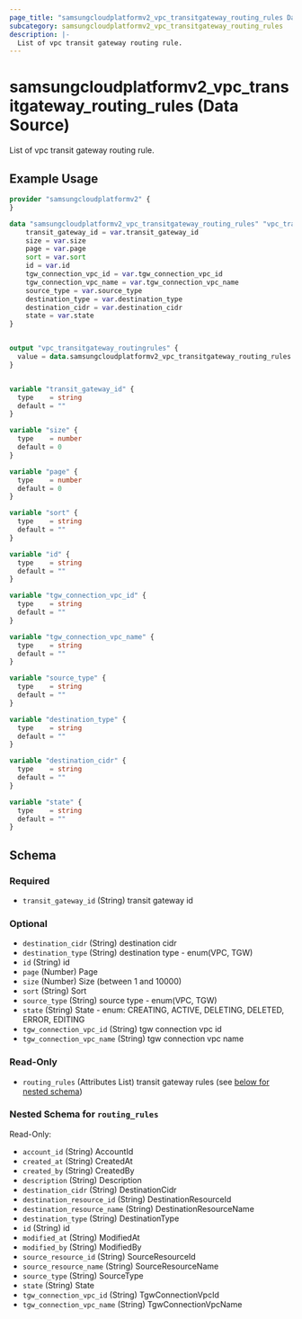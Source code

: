 ```yaml
---
page_title: "samsungcloudplatformv2_vpc_transitgateway_routing_rules Data Source - samsungcloudplatformv2"
subcategory: samsungcloudplatformv2_vpc_transitgateway_routing_rules
description: |-
  List of vpc transit gateway routing rule.
---
```


# samsungcloudplatformv2_vpc_transitgateway_routing_rules (Data Source)

List of vpc transit gateway routing rule.

## Example Usage

```terraform
provider "samsungcloudplatformv2" {
}

data "samsungcloudplatformv2_vpc_transitgateway_routing_rules" "vpc_transitgateway_routingrules" {
    transit_gateway_id = var.transit_gateway_id
    size = var.size
    page = var.page
    sort = var.sort
    id = var.id
    tgw_connection_vpc_id = var.tgw_connection_vpc_id
    tgw_connection_vpc_name = var.tgw_connection_vpc_name
    source_type = var.source_type
    destination_type = var.destination_type
    destination_cidr = var.destination_cidr
    state = var.state
}


output "vpc_transitgateway_routingrules" {
  value = data.samsungcloudplatformv2_vpc_transitgateway_routing_rules.vpc_transitgateway_routingrules
}


variable "transit_gateway_id" {
  type    = string
  default = ""
}

variable "size" {
  type    = number
  default = 0
}

variable "page" {
  type    = number
  default = 0
}

variable "sort" {
  type    = string
  default = ""
}

variable "id" {
  type    = string
  default = ""
}

variable "tgw_connection_vpc_id" {
  type    = string
  default = ""
}

variable "tgw_connection_vpc_name" {
  type    = string
  default = ""
}

variable "source_type" {
  type    = string
  default = ""
}

variable "destination_type" {
  type    = string
  default = ""
}

variable "destination_cidr" {
  type    = string
  default = ""
}

variable "state" {
  type    = string
  default = ""
}
```

<!-- schema generated by tfplugindocs -->
## Schema

### Required

- `transit_gateway_id` (String) transit gateway id

### Optional

- `destination_cidr` (String) destination cidr
- `destination_type` (String) destination type - enum(VPC, TGW)
- `id` (String) id
- `page` (Number) Page
- `size` (Number) Size (between 1 and 10000)
- `sort` (String) Sort
- `source_type` (String) source type - enum(VPC, TGW)
- `state` (String) State - enum: CREATING, ACTIVE, DELETING, DELETED, ERROR, EDITING
- `tgw_connection_vpc_id` (String) tgw connection vpc id
- `tgw_connection_vpc_name` (String) tgw connection vpc name

### Read-Only

- `routing_rules` (Attributes List) transit gateway rules (see [below for nested schema](#nestedatt--routing_rules))

<a id="nestedatt--routing_rules"></a>
### Nested Schema for `routing_rules`

Read-Only:

- `account_id` (String) AccountId
- `created_at` (String) CreatedAt
- `created_by` (String) CreatedBy
- `description` (String) Description
- `destination_cidr` (String) DestinationCidr
- `destination_resource_id` (String) DestinationResourceId
- `destination_resource_name` (String) DestinationResourceName
- `destination_type` (String) DestinationType
- `id` (String) id
- `modified_at` (String) ModifiedAt
- `modified_by` (String) ModifiedBy
- `source_resource_id` (String) SourceResourceId
- `source_resource_name` (String) SourceResourceName
- `source_type` (String) SourceType
- `state` (String) State
- `tgw_connection_vpc_id` (String) TgwConnectionVpcId
- `tgw_connection_vpc_name` (String) TgwConnectionVpcName
